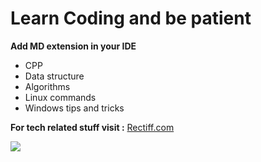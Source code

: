 # Learn Coding and be patient

**Add MD extension in your IDE**

* CPP
* Data structure
* Algorithms
* Linux commands
* Windows tips and tricks

**For tech related stuff visit :**
[Rectiff.com](https://rectiff.com/)

<img src="https://avatars2.githubusercontent.com/u/64830202?s=400&u=c21d1861585ce92c7d75fcf6d88c63d62a9a155e&v=4">

